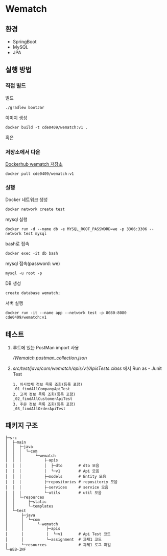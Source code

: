 # Wematch



## 환경

- SpringBoot
- MySQL
- JPA



## 실행 방법

### 직접 빌드

빌드

```
./gradlew bootJar
```

이미지 생성

```
docker build -t cde0409/wematch:v1 .
```

혹은

### 저장소에서 다운

[Dockerhub wematch 저장소](https://hub.docker.com/repository/docker/cde0409/wematch)

```
docker pull cde0409/wematch:v1
```



### 실행

Docker 네트워크 생성

```
docker network create test
```

mysql 실행

```
docker run -d --name db -e MYSQL_ROOT_PASSWORD=we -p 3306:3306 --network test mysql
```

bash로 접속

```
docker exec -it db bash
```

mysql 접속(password: we)

```
mysql -u root -p
```

DB 생성

```
create database wematch;
```

서버 실행

```
docker run -it --name app --network test -p 8080:8080 cde0409/wematch:v1
```



## 테스트

1. 루트에 있는 PostMan import 사용

   */Wematch.postman_collection.json*

2. *src/test/java/com/wematch/apis/v1/ApisTests.class* 에서 Run as - Junit Test

   ```
   1. 이사업체 정보 목록 조회(등록 포함)
   _01_findAllCompanyApiTest
   2. 고객 정보 목록 조회(등록 포함)
   _02_findAllCustomerApiTest
   3. 주문 정보 목록 조회(등록 포함)
   _03_findAllOrderApiTest
   ```



## 패키지 구조

```
├─src
│  ├─main
│  │  ├─java
│  │  │  └─com
│  │  │      └─wematch
│  │  │          ├─apis
│  │  │          │  ├─dto       # dto 모음
│  │  │          │  └─v1        # Api 모음
│  │  │          ├─models       # Entity 모음
│  │  │          ├─repositories # repositoriy 모음
│  │  │          ├─services     # service 모음
│  │  │          └─utils        # util 모음
│  │  └─resources
│  │      ├─static
│  │      └─templates
│  └─test
│      ├─java
│      │  └─com
│      │      └─wematch
│      │          ├─apis
│      │          │  └─v1       # Api Test 코드
│      │          └─assignment  # 과제1 코드
│      └─resources              # 과제1 로그 파일
└─WEB-INF
```















